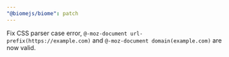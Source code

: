 ```yaml
---
"@biomejs/biome": patch
---
```


Fix CSS parser case error, `@-moz-document url-prefix(https://example.com)` and `@-moz-document domain(example.com)` are now valid.
